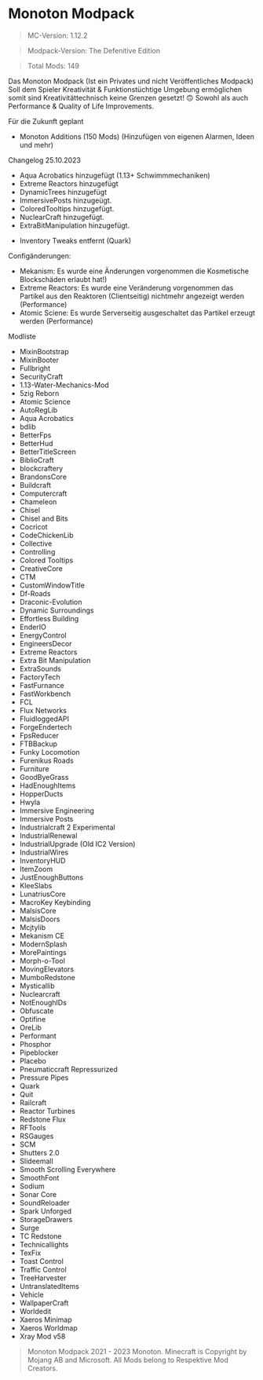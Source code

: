 # Monoton Modpack 
> MC-Version: 1.12.2

> Modpack-Version: The Defenitive Edition

> Total Mods: 149

Das Monoton Modpack (Ist ein Privates und nicht Veröffentliches Modpack)
Soll dem Spieler Kreativität & Funktionstüchtige Umgebung ermöglichen somit sind Kreativitättechnisch keine Grenzen gesetzt! 🙃
Sowohl als auch Performance & Quality of Life Improvements.

Für die Zukunft geplant
+ Monoton Additions (150 Mods) (Hinzufügen von eigenen Alarmen, Ideen und mehr) 

Changelog 25.10.2023
+ Aqua Acrobatics hinzugefügt (1.13+ Schwimmmechaniken)
+ Extreme Reactors hinzugefügt
+ DynamicTrees hinzugefügt
+ ImmersivePosts hinzugeügt.
+ ColoredTooltips hinzugefügt.
+ NuclearCraft hinzugefügt.
+ ExtraBitManipulation hinzugefügt.
- Inventory Tweaks entfernt (Quark)

Configänderungen:
+ Mekanism: Es wurde eine Änderungen vorgenommen die Kosmetische Blockschäden erlaubt hat!)
+ Extreme Reactors: Es wurde eine Veränderung vorgenommen das Partikel aus den Reaktoren (Clientseitig) nichtmehr angezeigt werden (Performance)
+ Atomic Sciene: Es wurde Serverseitig ausgeschaltet das Partikel erzeugt werden (Performance)

Modliste
+ MixinBootstrap
+ MixinBooter
+ Fullbright
+ SecurityCraft
+ 1.13-Water-Mechanics-Mod
+ 5zig Reborn
+ Atomic Science
+ AutoRegLib
+ Aqua Acrobatics
+ bdlib
+ BetterFps
+ BetterHud
+ BetterTitleScreen
+ BiblioCraft
+ blockcraftery
+ BrandonsCore
+ Buildcraft
+ Computercraft
+ Chameleon
+ Chisel
+ Chisel and Bits
+ Cocricot
+ CodeChickenLib
+ Collective
+ Controlling
+ Colored Tooltips
+ CreativeCore
+ CTM
+ CustomWindowTitle
+ Df-Roads
+ Draconic-Evolution
+ Dynamic Surroundings
+ Effortless Building
+ EnderIO
+ EnergyControl
+ EngineersDecor
+ Extreme Reactors
+ Extra Bit Manipulation
+ ExtraSounds
+ FactoryTech
+ FastFurnance
+ FastWorkbench
+ FCL
+ Flux Networks
+ FluidloggedAPI
+ ForgeEndertech
+ FpsReducer
+ FTBBackup
+ Funky Locomotion
+ Furenikus Roads
+ Furniture
+ GoodByeGrass
+ HadEnoughItems
+ HopperDucts
+ Hwyla
+ Immersive Engineering
+ Immersive Posts
+ Industrialcraft 2 Experimental
+ IndustrialRenewal
+ IndustrialUpgrade (Old IC2 Version)
+ IndustrialWires
+ InventoryHUD
+ ItemZoom
+ JustEnoughButtons
+ KleeSlabs
+ LunatriusCore
+ MacroKey Keybinding
+ MalsisCore 
+ MalsisDoors
+ Mcjtylib
+ Mekanism CE
+ ModernSplash
+ MorePaintings
+ Morph-o-Tool
+ MovingElevators
+ MumboRedstone
+ Mysticallib
+ Nuclearcraft
+ NotEnoughIDs
+ Obfuscate
+ Optifine
+ OreLib
+ Performant
+ Phosphor
+ Pipeblocker
+ Placebo
+ Pneumaticcraft Repressurized
+ Pressure Pipes
+ Quark
+ Quit
+ Railcraft
+ Reactor Turbines
+ Redstone Flux
+ RFTools
+ RSGauges
+ SCM
+ Shutters 2.0
+ Slideemall
+ Smooth Scrolling Everywhere
+ SmoothFont
+ Sodium
+ Sonar Core
+ SoundReloader
+ Spark Unforged
+ StorageDrawers
+ Surge
+ TC Redstone
+ Technicallights
+ TexFix
+ Toast Control
+ Traffic Control
+ TreeHarvester
+ UntranslatedItems
+ Vehicle
+ WallpaperCraft
+ Worldedit
+ Xaeros Minimap
+ Xaeros Worldmap
+ Xray Mod v58

> Monoton Modpack 2021 - 2023 Monoton.
> Minecraft is Copyright by Mojang AB and Microsoft.
> All Mods belong to Respektive Mod Creators.
